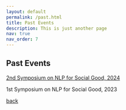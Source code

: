 ```yaml
---
layout: default
permalink: /past.html
title: Past Events
description: This is just another page
nav: true
nav_order: 7
---
```



## Past Events

[2nd Symposium on NLP for Social Good, 2024](https://nlp4social.github.io/nlp4socialgood/)


1st Symposium on NLP for Social Good, 2023

[back](./)

